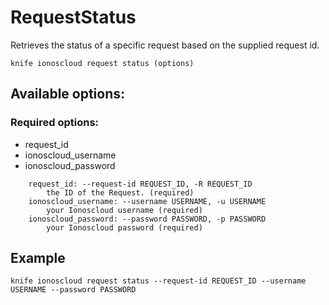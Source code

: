 # RequestStatus

Retrieves the status of a specific request based on the supplied request id.

```text
knife ionoscloud request status (options)
```

## Available options:

### Required options:

* request_id
* ionoscloud_username
* ionoscloud_password

```text
    request_id: --request-id REQUEST_ID, -R REQUEST_ID
        the ID of the Request. (required)
    ionoscloud_username: --username USERNAME, -u USERNAME
        your Ionoscloud username (required)
    ionoscloud_password: --password PASSWORD, -p PASSWORD
        your Ionoscloud password (required)
```

## Example

```text
knife ionoscloud request status --request-id REQUEST_ID --username USERNAME --password PASSWORD
```
